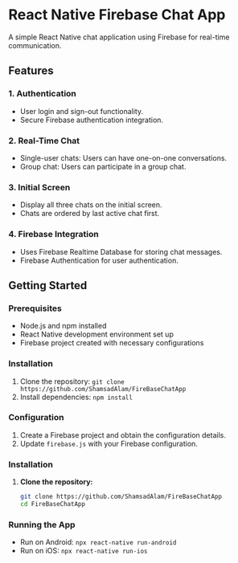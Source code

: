 # React Native Firebase Chat App

A simple React Native chat application using Firebase for real-time communication.

## Features

### 1. Authentication
   - User login and sign-out functionality.
   - Secure Firebase authentication integration.

### 2. Real-Time Chat
   - Single-user chats: Users can have one-on-one conversations.
   - Group chat: Users can participate in a group chat.

### 3. Initial Screen
   - Display all three chats on the initial screen.
   - Chats are ordered by last active chat first.

### 4. Firebase Integration
   - Uses Firebase Realtime Database for storing chat messages.
   - Firebase Authentication for user authentication.

## Getting Started

### Prerequisites
- Node.js and npm installed
- React Native development environment set up
- Firebase project created with necessary configurations

### Installation
1. Clone the repository: `git clone https://github.com/ShamsadAlam/FireBaseChatApp`
2. Install dependencies: `npm install`

### Configuration
1. Create a Firebase project and obtain the configuration details.
2. Update `firebase.js` with your Firebase configuration.

### Installation
1. **Clone the repository:**
   ```bash
   git clone https://github.com/ShamsadAlam/FireBaseChatApp
   cd FireBaseChatApp

### Running the App
- Run on Android: `npx react-native run-android`
- Run on iOS: `npx react-native run-ios`



